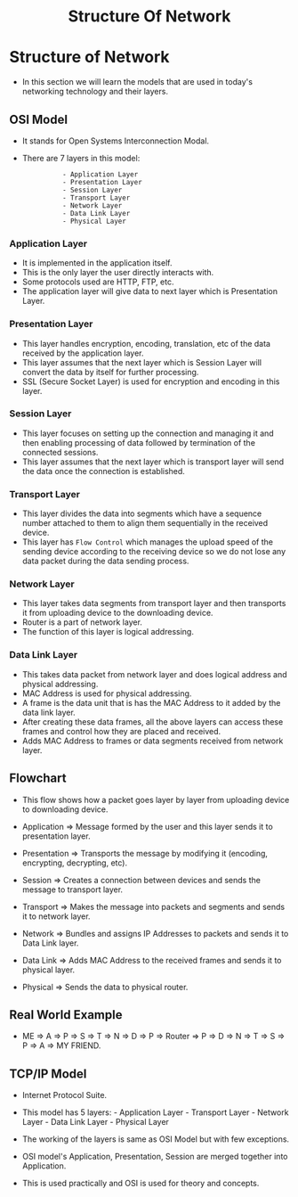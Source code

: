 <div align=center>
  <h1>Structure Of Network</h1>
</div>


# Structure of Network

- In this section we will learn the models that are used in today's networking technology and their layers.


## OSI Model

- It stands for Open Systems Interconnection Modal.
- There are 7 layers in this model:

                - Application Layer
                - Presentation Layer
                - Session Layer
                - Transport Layer
                - Network Layer
                - Data Link Layer
                - Physical Layer


### Application Layer

- It is implemented in the application itself.
- This is the only layer the user directly interacts with.
- Some protocols used are HTTP, FTP, etc.
- The application layer will give data to next layer which is Presentation Layer.


### Presentation Layer

- This layer handles encryption, encoding, translation, etc of the data received by the application layer.
- This layer assumes that the next layer which is Session Layer will convert the data by itself for further processing.
- SSL (Secure Socket Layer) is used for encryption and encoding in this layer.


### Session Layer

- This layer focuses on setting up the connection and managing it and then enabling processing of data followed by termination of the connected sessions.
- This layer assumes that the next layer which is transport layer will send the data once the connection is established.


### Transport Layer

- This layer divides the data into segments which have a sequence number attached to them to align them sequentially in the received device.
- This layer has `Flow Control` which manages the upload speed of the sending device according to the receiving device so we do not lose any data packet during the data sending process.


### Network Layer

- This layer takes data segments from transport layer and then transports it from uploading device to the downloading device.
- Router is a part of network layer.
- The function of this layer is logical addressing.


### Data Link Layer

- This takes data packet from network layer and does logical address and physical addressing.
- MAC Address is used for physical addressing.
- A frame is the data unit that is has the MAC Address to it added by the data link layer.
- After creating these data frames, all the above layers can access these frames and control how they are placed and received.
- Adds MAC Address to frames or data segments received from network layer.


## Flowchart

- This flow shows how a packet goes layer by layer from uploading device to downloading device.

- Application => Message formed by the user and this layer sends it to presentation layer.
- Presentation => Transports the message by modifying it (encoding, encrypting, decrypting, etc).
- Session => Creates a connection between devices and sends the message to transport layer.
- Transport => Makes the message into packets and segments and sends it to network layer.
- Network => Bundles and assigns IP Addresses to packets and sends it to Data Link layer.
- Data Link => Adds MAC Address to the received frames and sends it to physical layer.
- Physical => Sends the data to physical router.

## Real World Example

- ME => A => P => S => T => N => D => P => Router => P => D => N => T => S => P => A => MY FRIEND.



## TCP/IP Model

- Internet Protocol Suite.
- This model has 5 layers:
                  - Application Layer
                  - Transport Layer
                  - Network Layer
                  - Data Link Layer
                  - Physical Layer

- The working of the layers is same as OSI Model but with few exceptions.
- OSI model's Application, Presentation, Session are merged together into Application.
- This is used practically and OSI is used for theory and concepts.
